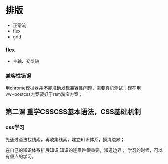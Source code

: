 # 排版

* 正常流
* flex
* grid

### flex

* 主轴、交叉轴


### 兼容性错误

用chrome模拟器并不能准确发现兼容性问题，需要真机测试；现在用vw+postcss方案要好于rem淘宝方案；


## 第二课 重学CSSCSS基本语法，CSS基础机制
### css学习

先通过语法找线索，再收集线索，建立知识体系，摸清边界；

在自己的知识体系扩展知识,知识的连贯性很重要，知道边界；
学习的时候，可以有重点的学习，